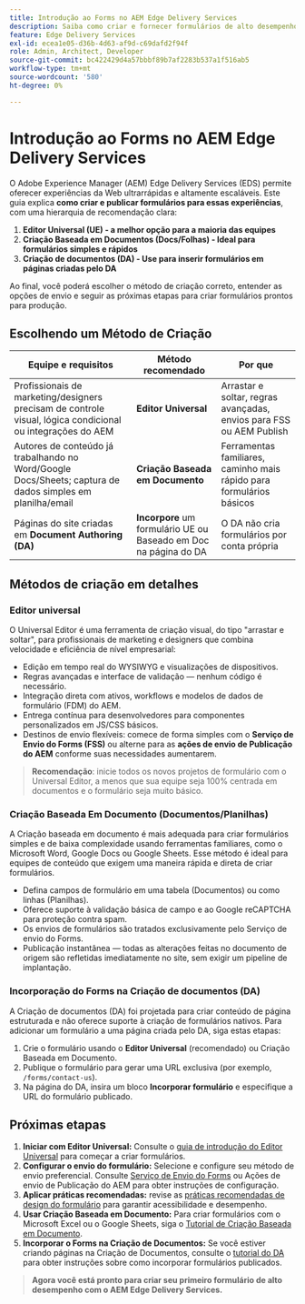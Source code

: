 ```yaml
---
title: Introdução ao Forms no AEM Edge Delivery Services
description: Saiba como criar e fornecer formulários de alto desempenho no Adobe Experience Manager Edge Delivery Services, com ênfase na abordagem de criação do Editor universal.
feature: Edge Delivery Services
exl-id: ecea1e05-d36b-4d63-af9d-c69dafd2f94f
role: Admin, Architect, Developer
source-git-commit: bc422429d4a57bbbf89b7af2283b537a1f516ab5
workflow-type: tm+mt
source-wordcount: '580'
ht-degree: 0%

---
```



# Introdução ao Forms no AEM Edge Delivery Services

<!--
<span class="preview"> This is a pre-release feature available through our <a href="https://experienceleague.adobe.com/docs/experience-manager-cloud-service/content/release-notes/prerelease.html?lang=pt-BR#new-features">pre-release channel</a>. </span>
-->

O Adobe Experience Manager (AEM) Edge Delivery Services (EDS) permite oferecer experiências da Web ultrarrápidas e altamente escaláveis. Este guia explica **como criar e publicar formulários para essas experiências**, com uma hierarquia de recomendação clara:

1. **Editor Universal (UE) - a melhor opção para a maioria das equipes**
2. **Criação Baseada em Documentos (Docs/Folhas) - Ideal para formulários simples e rápidos**
3. **Criação de documentos (DA) - Use para inserir formulários em páginas criadas pelo DA**

Ao final, você poderá escolher o método de criação correto, entender as opções de envio e seguir as próximas etapas para criar formulários prontos para produção.



## Escolhendo um Método de Criação

| Equipe e requisitos | Método recomendado | Por que |
|--------------------|--------------------|-----|
| Profissionais de marketing/designers precisam de controle visual, lógica condicional ou integrações do AEM | **Editor Universal** | Arrastar e soltar, regras avançadas, envios para FSS ou AEM Publish |
| Autores de conteúdo já trabalhando no Word/Google Docs/Sheets; captura de dados simples em planilha/email | **Criação Baseada em Documento** | Ferramentas familiares, caminho mais rápido para formulários básicos |
| Páginas do site criadas em **Document Authoring (DA)** | **Incorpore** um formulário UE ou Baseado em Doc na página do DA | O DA não cria formulários por conta própria |


## Métodos de criação em detalhes

### Editor universal

O Universal Editor é uma ferramenta de criação visual, do tipo &quot;arrastar e soltar&quot;, para profissionais de marketing e designers que combina velocidade e eficiência de nível empresarial:

- Edição em tempo real do WYSIWYG e visualizações de dispositivos.
- Regras avançadas e interface de validação — nenhum código é necessário.
- Integração direta com ativos, workflows e modelos de dados de formulário (FDM) do AEM.
- Entrega contínua para desenvolvedores para componentes personalizados em JS/CSS básicos.
- Destinos de envio flexíveis: comece de forma simples com o **Serviço de Envio do Forms (FSS)** ou alterne para as **ações de envio de Publicação do AEM** conforme suas necessidades aumentarem.

> **Recomendação**: inicie todos os novos projetos de formulário com o Universal Editor, a menos que sua equipe seja 100% centrada em documentos e o formulário seja muito básico.


### Criação Baseada Em Documento (Documentos/Planilhas)

A Criação baseada em documento é mais adequada para criar formulários simples e de baixa complexidade usando ferramentas familiares, como o Microsoft Word, Google Docs ou Google Sheets. Esse método é ideal para equipes de conteúdo que exigem uma maneira rápida e direta de criar formulários.

- Defina campos de formulário em uma tabela (Documentos) ou como linhas (Planilhas).
- Oferece suporte à validação básica de campo e ao Google reCAPTCHA para proteção contra spam.
- Os envios de formulários são tratados exclusivamente pelo Serviço de envio do Forms.
- Publicação instantânea — todas as alterações feitas no documento de origem são refletidas imediatamente no site, sem exigir um pipeline de implantação.


### Incorporação do Forms na Criação de documentos (DA)

A Criação de documentos (DA) foi projetada para criar conteúdo de página estruturada e não oferece suporte à criação de formulários nativos. Para adicionar um formulário a uma página criada pelo DA, siga estas etapas:

1. Crie o formulário usando o **Editor Universal** (recomendado) ou Criação Baseada em Documento.
2. Publique o formulário para gerar uma URL exclusiva (por exemplo, `/forms/contact-us`).
3. Na página do DA, insira um bloco **Incorporar formulário** e especifique a URL do formulário publicado.

<!-- 
## Feature Comparison

| Capability | Universal Editor | Document-Based | Document Authoring |
|------------|-----------------|----------------|--------------------|
| Visual drag-and-drop | ✅ | – | – |
| Advanced rules editor | ✅ | Limited | – |
| Attachments | ✅ | EA | – |
| reCAPTCHA Enterprise | ✅ | ✅ | Depends on embed |
| Submit to spreadsheet/email | ✅ (FSS) | ✅ (FSS) | Via embed |
| Submit to AEM workflows/FDM | ✅ | – | Via UE embed |
| Custom components (JS/CSS) | ✅ | ✅ | Via embed |
| Localization via Sites | ✅ | Manual | Via embed |

-->

## Próximas etapas

1. **Iniciar com Editor Universal:** Consulte o [guia de introdução do Editor Universal](/help/edge/docs/forms/universal-editor/overview-universal-editor-for-edge-delivery-services-for-forms.md) para começar a criar formulários.
2. **Configurar o envio do formulário:** Selecione e configure seu método de envio preferencial. Consulte [Serviço de Envio do Forms](/help/edge/docs/forms/configure-submission-action-for-eds-forms.md) ou Ações de envio de Publicação do AEM para obter instruções de configuração.
3. **Aplicar práticas recomendadas:** revise as [práticas recomendadas de design do formulário](/help/edge/docs/forms/universal-editor/best-practices-eds-forms.md) para garantir acessibilidade e desempenho.
4. **Usar Criação Baseada em Documento:** Para criar formulários com o Microsoft Excel ou o Google Sheets, siga o [Tutorial de Criação Baseada em Documento](/help/edge/docs/forms/tutorial.md).
5. **Incorporar o Forms na Criação de Documentos:** Se você estiver criando páginas na Criação de Documentos, consulte o [tutorial do DA](https://www.aem.live/developer/da-tutorial) para obter instruções sobre como incorporar formulários publicados.

> **Agora você está pronto para criar seu primeiro formulário de alto desempenho com o AEM Edge Delivery Services.**